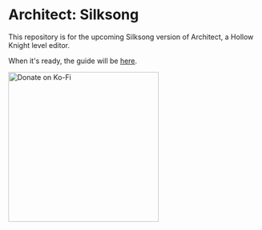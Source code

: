 # Architect: Silksong
This repository is for the upcoming Silksong version of Architect, a Hollow Knight level editor.

When it's ready, the guide will be [here](https://starshooter.gitbook.io/architect-silksong).

[<img src="https://github.com/user-attachments/assets/6ae1cc82-1efa-4192-982a-f4c11c21e3b2" alt="Donate on Ko-Fi" width="300"/>](<https://ko-fi.com/cometcake575>)
